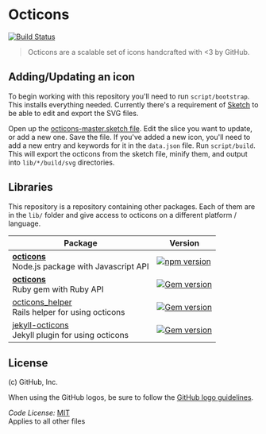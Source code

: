 # Octicons

[![Build Status](https://travis-ci.org/primer/octicons.svg?branch=master)](https://travis-ci.org/primer/octicons)

> Octicons are a scalable set of icons handcrafted with <3 by GitHub.

## Adding/Updating an icon

To begin working with this repository you'll need to run `script/bootstrap`. This installs everything needed. Currently there's a requirement of [Sketch](https://www.sketchapp.com/) to be able to edit and export the SVG files.

Open up the [octicons-master.sketch file](). Edit the slice you want to update, or add a new one. Save the file. If you've added a new icon, you'll need to add a new entry and keywords for it in the `data.json` file. Run `script/build`. This will export the octicons from the sketch file, minify them, and output into `lib/*/build/svg` directories.

## Libraries

This repository is a repository containing other packages. Each of them are in the `lib/` folder and give access to octicons on a different platform / language.

| Package | Version |
|---|---|
| **[octicons](/lib/octicons_node)** <br />Node.js package with Javascript API | [![npm version](https://img.shields.io/npm/v/octicons.svg)](https://www.npmjs.org/package/octicons) |
| **[octicons](/lib/octicons_gem)** <br />Ruby gem with Ruby API | [![Gem version](https://img.shields.io/gem/v/octicons.svg)](https://rubygems.org/gems/octicons) |
| [octicons_helper](/lib/octicons_helper)<br />Rails helper for using octicons|  [![Gem version](https://img.shields.io/gem/v/octicons_helper.svg)](https://rubygems.org/gems/octicons_helper) |
| [jekyll-octicons](/lib/jekyll-octicons)<br />Jekyll plugin for using octicons | [![Gem version](https://img.shields.io/gem/v/jekyll-octicons.svg)](https://rubygems.org/gems/jekyll-octicons) |

## License

(c) GitHub, Inc.

When using the GitHub logos, be sure to follow the [GitHub logo guidelines](https://github.com/logos).

_Code License:_ [MIT](./LICENSE)  
Applies to all other files
